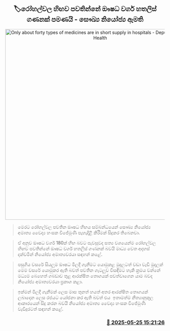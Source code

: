 <p align='center'><b><h2 align='center' title='Only about forty types of medicines are in short supply in hospitals - Deputy Minister of Health'>🏷රෝහල්වල හිඟව පවතින්නේ ඖෂධ වර්ග හතලිස් ගණනක් පමණයි - සෞඛ්‍ය නියෝජ්‍ය ඇමති</h2></b></p>
<p align='center'><img src='https://helakuru.sgp1.cdn.digitaloceanspaces.com/esana/images/lib/tablet-medicine.jpg' width='600' alt='Only about forty types of medicines are in short supply in hospitals - Deputy Minister of Health'></p>

> මෙරට රෝහල්වල පවතින ඖෂධ හිඟය සම්බන්ධයෙන් සෞඛ්‍ය නියෝජ්‍ය අමාත්‍ය වෛද්‍ය හංසක විජේමුණි පැහැදිළි කිරීමක් සිදුකර තිබෙනවා.

> ඒ අනුව ඖෂධ වර්ග 180ක් හිඟ බවට පැවසුවද සත්‍ය වශයෙන්ම රෝහල්වල හිඟව පවතින්නේ ඖෂධ වර්ග හතලිස් ගණනක් බවයි මාධ්‍ය වෙත අදහස් දක්වමින් නියෝජ්‍ය අමාත්‍යවරයා සඳහන් කළේ.

> පසුගිය වසරේ සියලුම ඖෂධ මිලදී ගැනීමට යොමුකළ මුදලටත් වඩා වැඩි මුදලක් මෙම වසරේ යොමුකර ඇති බවත් පවතින ගැටලුව විසඳීමට හැකි ක්‍රමය වන්නේ මධ්‍යම බෙහෙත් ගබඩාව තුළ ආරක්ෂිත තොගයක් පවත්වාගෙන යාම බවද නියෝජ්‍ය අමාත්‍යවරයා ප්‍රකාශ කළා.

> ඉක්මන් මිලදී ගැනීමක් ලෙස මාස තුනත් හයත් අතර ආරක්ෂිත තොගයක් ලබාදෙන ලෙස රජයට යෝජනා කර ඇති බවත් එය  ඉතාමත්ම නීත්‍යානූකූල ආකාරයෙන් සිදු කරන බවයි නියෝජ්‍ය අමාත්‍ය වෛද්‍ය හංසක විජේමුණි වැඩිදුරටත් සඳහන් කළේ. 



<h3 align='right'><a href='https://www.helakuru.lk/esana/p/110420/'>📅 2025-05-25 15:21:26</a></h3>
